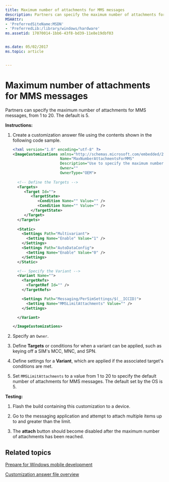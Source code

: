 ```yaml
---
title: Maximum number of attachments for MMS messages
description: Partners can specify the maximum number of attachments for MMS messages, from 1 to 20.
MSHAttr:
- 'PreferredSiteName:MSDN'
- 'PreferredLib:/library/windows/hardware'
ms.assetid: 17070014-1bb6-43f8-bd39-11e8e19dbf03


ms.date: 05/02/2017
ms.topic: article


---
```


# Maximum number of attachments for MMS messages


Partners can specify the maximum number of attachments for MMS messages, from 1 to 20. The default is 5.

<a href="" id="instructions-"></a>**Instructions:**  
1.  Create a customization answer file using the contents shown in the following code sample.

    ```XML
    <?xml version="1.0" encoding="utf-8" ?>  
    <ImageCustomizations xmlns="http://schemas.microsoft.com/embedded/2004/10/ImageUpdate"  
                         Name="MaxNumberAttachmentsForMMS"  
                         Description="Use to specify the maximum number of attachments for MMS messages (from 1 to 20)."  
                         Owner=""  
                         OwnerType="OEM"> 
      
      <!-- Define the Targets --> 
      <Targets>
         <Target Id="">
            <TargetState>
               <Condition Name="" Value="" />
               <Condition Name="" Value="" />
            </TargetState>
         </Target>
      </Targets>
      
      <Static>
        <Settings Path="Multivariant">
          <Setting Name="Enable" Value="1" />
        </Settings>
        <Settings Path="AutoDataConfig">
          <Setting Name="Enable" Value="0" />
        </Settings>
      </Static>

      <!-- Specify the Variant -->
      <Variant Name=""> 
        <TargetRefs>
          <TargetRef Id="" /> 
        </TargetRefs>

        <Settings Path="Messaging/PerSimSettings/$(__ICCID)">  
          <Setting Name="MMSLimitAttachments" Value="" /> 
        </Settings>  

      </Variant>

    </ImageCustomizations>
    ```

2.  Specify an `Owner`.

3.  Define **Targets** or conditions for when a variant can be applied, such as keying off a SIM's MCC, MNC, and SPN.

4.  Define settings for a **Variant**, which are applied if the associated target's conditions are met.

5.  Set `MMSLimitAttachments` to a value from 1 to 20 to specify the default number of attachments for MMS messages. The default set by the OS is 5.

<a href="" id="testing-"></a>**Testing:**  
1.  Flash the build containing this customization to a device.

2.  Go to the messaging application and attempt to attach multiple items up to and greater than the limit.

3.  The **attach** button should become disabled after the maximum number of attachments has been reached.

## Related topics

[Prepare for Windows mobile development](https://docs.microsoft.com/en-us/windows-hardware/manufacture/mobile/preparing-for-windows-mobile-development)

[Customization answer file overview](https://docs.microsoft.com/en-us/windows-hardware/customize/mobile/mcsf/customization-answer-file)
